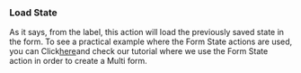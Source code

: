 ### Load State

As it says, from the label, this action will load the previously saved state in the form. To see a practical example where the Form State actions are used, you can Click[here](https://www.gitbook.com/book/dnnsharp/common/edit#)and check our tutorial where we use the Form State action in order to create a Multi form.

